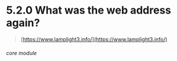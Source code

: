 # 5.2.0    What was the web address again?

> [https://www.lamplight3.info/](https://www.lamplight3.info/) 

 

###### core module

